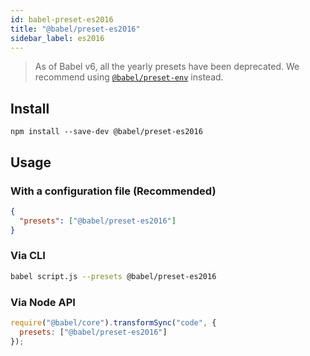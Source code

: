 ```yaml
---
id: babel-preset-es2016
title: "@babel/preset-es2016"
sidebar_label: es2016
---
```


> As of Babel v6, all the yearly presets have been deprecated.
> We recommend using [`@babel/preset-env`](preset-env.md) instead.

## Install

```shell npm2yarn
npm install --save-dev @babel/preset-es2016
```

## Usage

### With a configuration file (Recommended)

```json title="babel.config.json"
{
  "presets": ["@babel/preset-es2016"]
}
```

### Via CLI

```sh title="Shell"
babel script.js --presets @babel/preset-es2016
```

### Via Node API

```js title="JavaScript"
require("@babel/core").transformSync("code", {
  presets: ["@babel/preset-es2016"]
});
```

